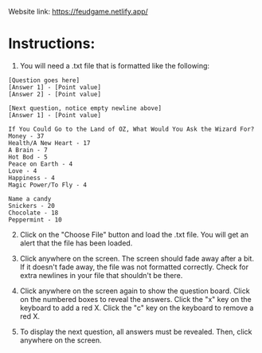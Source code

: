 Website link: https://feudgame.netlify.app/

# Instructions:

1. You will need a .txt file that is formatted like the following:

```
[Question goes here]
[Answer 1] - [Point value]
[Answer 2] - [Point value]

[Next question, notice empty newline above]
[Answer 1] - [Point value]

If You Could Go to the Land of OZ, What Would You Ask the Wizard For?
Money - 37
Health/A New Heart - 17
A Brain - 7
Hot Bod - 5
Peace on Earth - 4
Love - 4
Happiness - 4
Magic Power/To Fly - 4

Name a candy
Snickers - 20
Chocolate - 18
Peppermint - 10
```

2. Click on the "Choose File" button and load the .txt file. You will get an alert that the file has been loaded.

3. Click anywhere on the screen. The screen should fade away after a bit. If it doesn't fade away, the file was not formatted correctly. Check for extra newlines in your file that shouldn't be there.

4. Click anywhere on the screen again to show the question board. Click on the numbered boxes to reveal the answers. Click the "x" key on the keyboard to add a red X. Click the "c" key on the keyboard to remove a red X.

5. To display the next question, all answers must be revealed. Then, click anywhere on the screen.

